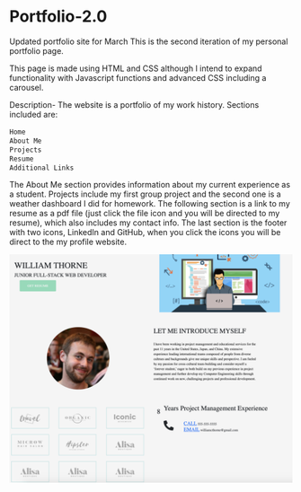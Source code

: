 # Portfolio-2.0
Updated portfolio site for March
This is the second iteration of my personal portfolio page.

This page is made using HTML and CSS although I intend to expand functionality with Javascript functions and advanced CSS including a carousel.

Description- The website is a portfolio of my work history. Sections included are:

    Home
    About Me
    Projects
    Resume
    Additional Links

The About Me section provides information about my current experience as a student. Projects include my first group project and the second one is a weather dashboard I did for homework. The following section is a link to my resume as a pdf file (just click the file icon and you will be directed to my resume), which also includes my contact info. The last section is the footer with two icons, LinkedIn and GitHub, when you click the icons you will be direct to the my profile website.

![Site Image](./img/site-image.png)